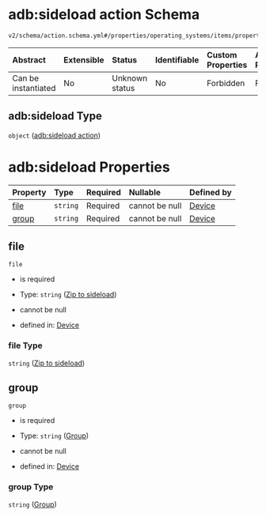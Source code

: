 # adb:sideload action Schema

```txt
v2/schema/action.schema.yml#/properties/operating_systems/items/properties/steps/items/properties/actions/items/oneOf/20/properties/adb:sideload
```



| Abstract            | Extensible | Status         | Identifiable | Custom Properties | Additional Properties | Access Restrictions | Defined In                                                          |
| :------------------ | :--------- | :------------- | :----------- | :---------------- | :-------------------- | :------------------ | :------------------------------------------------------------------ |
| Can be instantiated | No         | Unknown status | No           | Forbidden         | Forbidden             | none                | [device.schema.json*](../device.schema.json "open original schema") |

## adb:sideload Type

`object` ([adb:sideload action](device-properties-operating-systems-operating-system-properties-steps-step-properties-group-step-action-oneof-adbsideload-action-properties-adbsideload-action.md))

# adb:sideload Properties

| Property        | Type     | Required | Nullable       | Defined by                                                                                                                                                                                                                                                                                                                                                                |
| :-------------- | :------- | :------- | :------------- | :------------------------------------------------------------------------------------------------------------------------------------------------------------------------------------------------------------------------------------------------------------------------------------------------------------------------------------------------------------------------ |
| [file](#file)   | `string` | Required | cannot be null | [Device](device-properties-operating-systems-operating-system-properties-steps-step-properties-group-step-action-oneof-adbsideload-action-properties-adbsideload-action-properties-zip-to-sideload.md "v2/schema/action.schema.yml#/properties/operating_systems/items/properties/steps/items/properties/actions/items/oneOf/20/properties/adb:sideload/properties/file") |
| [group](#group) | `string` | Required | cannot be null | [Device](device-properties-operating-systems-operating-system-properties-steps-step-properties-group-step-action-oneof-adbsideload-action-properties-adbsideload-action-properties-group.md "v2/schema/action.schema.yml#/properties/operating_systems/items/properties/steps/items/properties/actions/items/oneOf/20/properties/adb:sideload/properties/group")          |

## file



`file`

*   is required

*   Type: `string` ([Zip to sideload](device-properties-operating-systems-operating-system-properties-steps-step-properties-group-step-action-oneof-adbsideload-action-properties-adbsideload-action-properties-zip-to-sideload.md))

*   cannot be null

*   defined in: [Device](device-properties-operating-systems-operating-system-properties-steps-step-properties-group-step-action-oneof-adbsideload-action-properties-adbsideload-action-properties-zip-to-sideload.md "v2/schema/action.schema.yml#/properties/operating_systems/items/properties/steps/items/properties/actions/items/oneOf/20/properties/adb:sideload/properties/file")

### file Type

`string` ([Zip to sideload](device-properties-operating-systems-operating-system-properties-steps-step-properties-group-step-action-oneof-adbsideload-action-properties-adbsideload-action-properties-zip-to-sideload.md))

## group



`group`

*   is required

*   Type: `string` ([Group](device-properties-operating-systems-operating-system-properties-steps-step-properties-group-step-action-oneof-adbsideload-action-properties-adbsideload-action-properties-group.md))

*   cannot be null

*   defined in: [Device](device-properties-operating-systems-operating-system-properties-steps-step-properties-group-step-action-oneof-adbsideload-action-properties-adbsideload-action-properties-group.md "v2/schema/action.schema.yml#/properties/operating_systems/items/properties/steps/items/properties/actions/items/oneOf/20/properties/adb:sideload/properties/group")

### group Type

`string` ([Group](device-properties-operating-systems-operating-system-properties-steps-step-properties-group-step-action-oneof-adbsideload-action-properties-adbsideload-action-properties-group.md))
